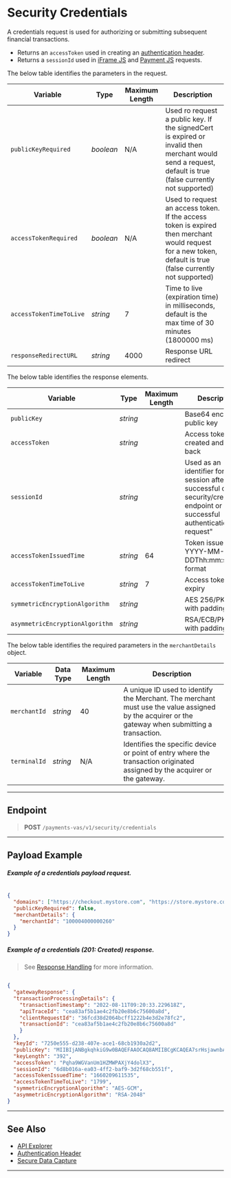 # Security Credentials

A credentials request is used for authorizing or submitting subsequent financial transactions. 

- Returns an `accessToken` used in creating an [authentication header](?path=docs/Resources/API-Documents/Authentication-Header.md).
- Returns a `sessionId` used in [iFrame JS](?path=docs/Online-Mobile-Digital/Secure-Data-Capture/iFrame-JS/iFrame-JS.md) and [Payment JS](?path=docs/Online-Mobile-Digital/Secure-Data-Capture/Payment-JS/Payment-JS.md) requests.

<!--
type: tab
titles: Request Variables, Response Variables
-->

The below table identifies the parameters in the request.

| Variable | Type| Maximum Length | Description |
|---------|----------|----------------|---------|
| `publicKeyRequired` | *boolean* | N/A | Used ro request a public key. If the signedCert is expired or invalid then merchant would send a request, default is true (false currently not supported) |
| `accessTokenRequired` | *boolean* | N/A | Used to request an access token. If the access token is expired then merchant would request for a new token, default is true (false currently not supported) |
| `accessTokenTimeToLive` | *string* | 7 | Time to live (expiration time) in milliseconds, default is the max time of 30 minutes (1800000 ms) |
| `responseRedirectURL` | *string* | 4000 | Response URL redirect |

<!--
type: tab
-->

The below table identifies the response elements.

| Variable | Type | Maximum Length | Description |
|---------|----------|--------|--------|
| `publicKey` | *string* | | Base64 encoded public key |
| `accessToken` | *string* |  | Access token created and sent back |
| `sessionId` | *string* |  | Used as an identifier for a session after a successful call to security/credentials endpoint or after a successful authentication request" |
| `accessTokenIssuedTime` | *string* | 64 | Token issue time in YYYY-MM-DDThh:mm:ssZ format |
| `accessTokenTimeToLive` | *string* | 7 | Access token expiry |
| `symmetricEncryptionAlgorithm` | *string* |  | AES 256/PKCS with padding |
| `asymmetricEncryptionAlgorithm` | *string* |  | RSA/ECB/PKCS1 with padding. |

<!--
type: tab
-->

The below table identifies the required parameters in the `merchantDetails` object.

| Variable | Data Type| Maximum Length | Description |
|---------|----------|----------------|---------|
|`merchantId` | *string* | 40 | A unique ID used to identify the Merchant. The merchant must use the value assigned by the acquirer or the gateway when submitting a transaction. |
|`terminalId` | *string* | N/A |Identifies the specific device or point of entry where the transaction originated assigned by the acquirer or the gateway. |


<!-- type: tab-end -->

---

## Endpoint

<!-- theme: success -->
>**POST** `/payments-vas/v1/security/credentials`

---

## Payload Example

<!--
type: tab
titles: Request, Response
-->

##### Example of a credentials payload request.

```json

{
  "domains": ["https://checkout.mystore.com", "https://store.mystore.com", "https://*.mystore.com"],
  "publicKeyRequired": false,
  "merchantDetails": {
    "merchantId": "100004000000260"
  }
}

```

<!--
type: tab
-->

##### Example of a credentials (201: Created) response.

<!-- theme: info -->
> See [Response Handling](?path=docs/Resources/Guides/Response-Codes/Response-Handling.md) for more information.

```json

{
  "gatewayResponse": {
  "transactionProcessingDetails": {
    "transactionTimestamp": "2022-08-11T09:20:33.229618Z",
    "apiTraceId": "cea83af5b1ae4c2fb20e8b6c75600a8d",
    "clientRequestId": "36fcd38d2064bcff1222b4e3d2e78fc2",
    "transactionId": "cea83af5b1ae4c2fb20e8b6c75600a8d"
    }
  },
  "keyId": "7250e555-d238-407e-ace1-68cb1930a2d2",
  "publicKey": "MIIBIjANBgkqhkiG9w0BAQEFAAOCAQ8AMIIBCgKCAQEA7srHsjawnbAwoN/lGbug53Yntw7wFR8C0yizZK0LMmmEH+wBB945cA61M0ouYt8JeULGpc04/IuPDvM5NXb/gFUg1EfhRxiS4zqS0aKQYmHtqXAZJrC2oZfMRdsc1qErYT6cQSk8iUplGau+d0IScrLP07HomRbTgCLLVkfoVYE3KnZUy8Neko9pn0KmYplhW/thTrq/fISMofBU7DZ1zPFiP5bojNgq2PHO9WmtnLYWv3cMwaDJsG+p9p7XgEqTLFTsy5GU9/R4THPpYczGRzYrPLFjVdISOOzOa1z1VnzrRjSg6rz85drXxcZ1z5udhzt3+pXwvBZmB1llCUU/FQIDAQAB",
  "keyLength": "392",
  "accessToken": "Pqha9WGVanUm1HZMWPAXjY4dolX3",
  "sessionId": "6d8b016a-ea03-4ff2-baf9-3d2f68cb551f",
  "accessTokenIssuedTime": "1660209611535",
  "accessTokenTimeToLive": "1799",
  "symmetricEncryptionAlgorithm": "AES-GCM",
  "asymmetricEncryptionAlgorithm": "RSA-2048"
} 
```

<!-- type: tab-end -->

---

## See Also

- [API Explorer](../api/?type=post&path=/payments/v1/credentials)
- [Authentication Header](?path=docs/Resources/API-Documents/Authentication-Header.md)
- [Secure Data Capture](?path=docs/Online-Mobile-Digital/Secure-Data-Capture/Secure-Data-Capture.md)

---
